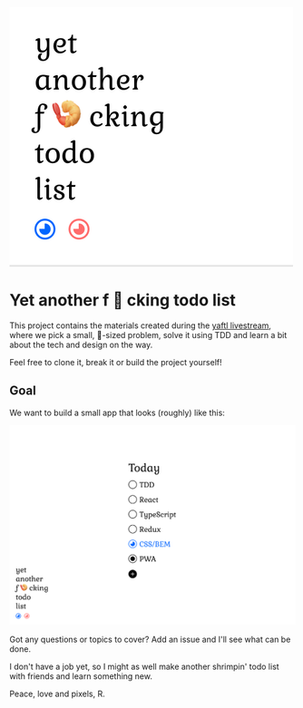 ![Logo](logo-ish.png)

# Yet another f 🍤 cking todo list

This project contains the materials created during the [yaftl livestream](https://www.twitch.tv/rafpast), where we pick a small, 🦐-sized problem, solve it using TDD and learn a bit about the tech and design on the way.

Feel free to clone it, break it or build the project yourself!

## Goal

We want to build a small app that looks (roughly) like this:

![Todo](todo.png)

Got any questions or topics to cover? Add an issue and I'll see what can be done.

I don't have a job yet, so I might as well make another shrimpin' todo list with friends and learn something new.

Peace, love and pixels,
R.

